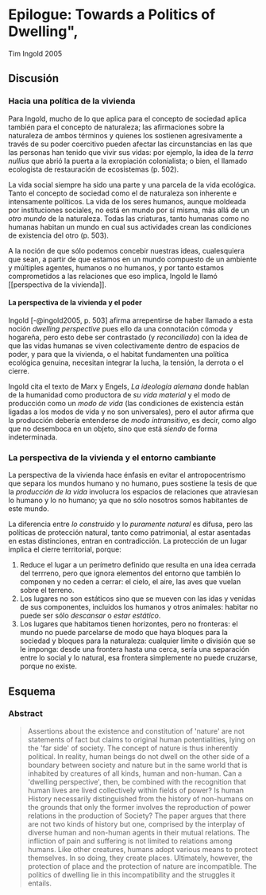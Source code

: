 # Epilogue: Towards a Politics of Dwelling",
Tim Ingold 2005

## Discusión
### Hacia una política de la vivienda
Para Ingold, mucho de lo que aplica para el concepto de sociedad aplica también para el concepto de naturaleza; las afirmaciones sobre la naturaleza de ambos términos y quienes los sostienen agresivamente a través de su poder coercitivo pueden afectar las circunstancias en las que las personas han tenido que vivir sus vidas: por ejemplo, la idea de la *terra nullius* que abrió la puerta a la exropiación colonialista; o bien, el llamado ecologista de restauración de ecosistemas (p. 502). 

La vida social siempre ha sido una parte y una parcela de la vida ecológica. Tanto el concepto de sociedad como el de naturaleza son inherente e intensamente políticos. La vida de los seres humanos, aunque moldeada por instituciones sociales, no está en mundo por sí misma, más allá de un *otro mundo* de la naturaleza. Todas las criaturas, tanto humanas como no humanas habitan un mundo en cual sus actividades crean las condiciones de existencia del otro (p. 503).

A la noción de que sólo podemos concebir nuestras ideas, cualesquiera que sean, a partir de que estamos en un mundo compuesto de un ambiente y múltiples agentes, humanos o no humanos, y por tanto estamos comprometidos a las relaciones que eso implica, Ingold le llamó [[perspectiva de la vivienda]].

#### La perspectiva de la vivienda y el poder
Ingold [-@ingold2005, p. 503] afirma arrepentirse de haber llamado a esta noción *dwelling perspective* pues ello da una connotación cómoda y hogareña, pero esto debe ser contrastado (y *reconciliado*) con la idea de que las vidas humanas se viven colectivamente dentro de espacios de poder, y para que la vivienda, o el habitat fundamenten una política ecológica genuina, necesitan integrar la lucha, la tensión, la derrota o el cierre.

Ingold cita el texto de Marx y Engels, *La ideología alemana* donde hablan de la humanidad como productora de *su vida material* y el modo de producción como un *modo de vida* (las condiciones de existencia están ligadas a los modos de vida y no son universales), pero el autor afirma que la producción debería entenderse de *modo intransitivo*, es decir, como algo que no desemboca en un objeto, sino que está *siendo* de forma indeterminada. 

### La perspectiva de la vivienda y el entorno cambiante
La perspectiva de la vivienda hace énfasis en evitar el antropocentrismo que separa los mundos humano y no humano, pues sostiene la tesis de que la *producción de la vida* involucra los espacios de relaciones que atraviesan lo humano y lo no humano; ya que no sólo nosotros somos habitantes de este mundo.

La diferencia entre *lo construido* y lo *puramente natural* es difusa, pero las políticas de protección natural, tanto como patrimonial, al estar asentadas en estas distinciones, entran en contradicción. La protección de un lugar implica el cierre territorial, porque:

1. Reduce el lugar a un perímetro definido que resulta en una idea cerrada del terrreno, pero que ignora elementos del entorno que también lo componen y no ceden a cerrar: el cielo, el aire, las aves que vuelan sobre el terreno. 
2. Los lugares no son estáticos sino que se mueven con las idas y venidas de sus componentes, incluidos los humanos y otros animales: habitar no puede ser sólo *descansar* o *estar estático*.
3. Los lugares que habitamos tienen horizontes, pero no fronteras: el mundo no puede parcelarse de modo que haya bloques para la sociedad y bloques para la naturaleza: cualquier límite o división que se le imponga: desde una frontera hasta una cerca, sería una separación entre lo social y lo natural, esa frontera simplemente no puede cruzarse, porque no existe.

## Esquema
### Abstract
>Assertions about the existence and constitution of 'nature' are not statements of fact but claims to original human potentialities, lying on the 'far side' of society. The concept of nature is thus inherently political. In reality, human beings do not dwell on the other side of a boundary between society and nature but in the same world that is inhabited by creatures of all kinds, human and non-human. Can a 'dwelling perspective', then, be combined with the recognition that human lives are lived collectively within fields of power? Is human History necessarily distinguished from the history of non-humans on the grounds that only the former involves the reproduction of power relations in the production of Society? The paper argues that there are not two kinds of history but one, comprised by the interplay of diverse human and non-human agents in their mutual relations. The infliction of pain and suffering is not limited to relations among humans. Like other creatures, humans adopt various means to protect themselves. In so doing, they create places. Ultimately, however, the protection of place and the protection of nature are incompatible. The politics of dwelling lie in this incompatibility and the struggles it entails.
